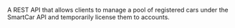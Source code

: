 A REST API that allows clients to manage a pool of registered cars
under the SmartCar API and temporarily license them to accounts. 
